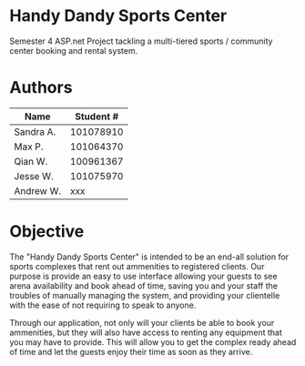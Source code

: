 # Handy Dandy Sports Center

Semester 4 ASP.net Project tackling a multi-tiered sports / community center booking and rental system.

# Authors
 Name | Student #
--- | --- 
Sandra A. | 101078910
Max P. | 101064370
Qian W. | 100961367
Jesse W. | 101075970
Andrew W. | xxx

# Objective

The "Handy Dandy Sports Center" is intended to be an end-all solution for sports complexes that rent out ammenities to registered clients. Our purpose is provide an easy to use interface allowing your guests to see arena availability and book ahead of time, saving you and your staff the troubles of manually managing the system, and providing your clientelle with the ease of not requiring to speak to anyone.
    
Through our application, not only will your clients be able to book your ammenities, but they will also have access to renting any equipment that you may have to provide. This will allow you to get the complex ready ahead of time and let the guests enjoy their time as soon as they arrive.
